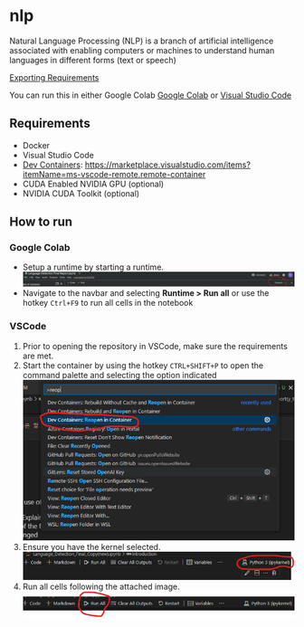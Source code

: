 # nlp

Natural Language Processing (NLP) is a branch of artificial intelligence associated with enabling computers or machines to understand human languages in different forms (text or speech)

[Exporting Requirements](https://nbconvert.readthedocs.io/en/latest/install.html#supported-python-versions)

You can run this in either Google Colab [Google Colab](#google-colab) or [Visual Studio Code](#vscode)

## Requirements
- Docker
- Visual Studio Code
- [Dev Containers](https://marketplace.visualstudio.com/items?itemName=ms-vscode-remote.remote-containers): https://marketplace.visualstudio.com/items?itemName=ms-vscode-remote.remote-container
- CUDA Enabled NVIDIA GPU (optional)
- NVIDIA CUDA Toolkit (optional)

## How to run

### Google Colab

- Setup a runtime by starting a runtime. ![image](./images/starting%20a%20runtime.jpeg)
- Navigate to the navbar and selecting **Runtime > Run all** or use the hotkey `Ctrl+F9` to run all cells in the notebook

### VSCode

1. Prior to opening the repository in VSCode, make sure the requirements are met.
2. Start the container by using the hotkey `CTRL+SHIFT+P` to open the command palette and selecting the option indicated ![here](./images/starting%20the%20container.png)
3. Ensure you have the kernel selected. ![Selected Kernel](./images/selecting_kernel.png)
4. Run all cells following the attached image. ![Run all cells](./images/run%20all%20cells.png)
